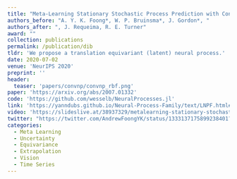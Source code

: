 ```yaml
---
title: "Meta-Learning Stationary Stochastic Process Prediction with Convolutional Neural Processes"
authors_before: "A. Y. K. Foong*, W. P. Bruinsma*, J. Gordon*, "
authors_after: ", J. Requeima, R. E. Turner"
award: ""
collection: publications
permalink: /publication/dib
tldr: 'We propose a translation equivariant (latent) neural process.'
date: 2020-07-02
venue: 'NeurIPS 2020'
preprint: ''
header: 
  teaser: 'papers/convnp/convnp_rbf.png'
paper: 'https://arxiv.org/abs/2007.01332'
code: 'https://github.com/wesselb/NeuralProcesses.jl' 
link: 'https://yanndubs.github.io/Neural-Process-Family/text/LNPF.html#convolutional-latent-neural-process-convlnp'
video: 'https://slideslive.at/38937329/metalearning-stationary-stochastic-process-prediction-with-convolutional-neural-processes?ref=speaker-22289-latest'
twitter: "https://twitter.com/AndrewFoongYK/status/1333137175899238401?s=20&t=IWsl3Bgn8Gqmp_hITqpqug"
categories:
  - Meta Learning
  - Uncertainty
  - Equivariance
  - Extrapolation
  - Vision
  - Time Series
---
```

